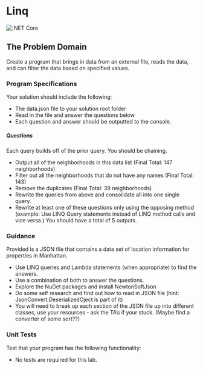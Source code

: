 # Linq
![.NET Core](https://github.com/ArikMackenburg/Linq/workflows/.NET%20Core/badge.svg?branch=master)
## The Problem Domain
Create a program that brings in data from an external file, reads the data, and can filter the data based on specified values.

### Program Specifications
Your solution should include the following:

+ The data.json file to your solution root folder
+ Read in the file and answer the questions below
+ Each question and answer should be outputted to the console.
##### Questions
Each query builds off of the prior query. You should be chaining.

+ Output all of the neighborhoods in this data list (Final Total: 147 neighborhoods)
+ Filter out all the neighborhoods that do not have any names (Final Total: 143)
+ Remove the duplicates (Final Total: 39 neighborhoods)
+ Rewrite the queries from above and consolidate all into one single query.
+ Rewrite at least one of these questions only using the opposing method (example: Use LINQ Query statements instead of LINQ method calls and vice versa.)
You should have a total of 5 outputs.

### Guidance
Provided is a JSON file that contains a data set of location information for properties in Manhattan.

+ Use LINQ queries and Lambda statements (when appropriate) to find the answers.
+ Use a combination of both to answer the questions.
+ Explore the NuGet packages and install NewtonSoftJson
+ Do some self research and find out how to read in JSON file (hint: JsonConvert.DeserializedOject is part of it)
+ You will need to break up each section of the JSON file up into different classes, use your resources - ask the TA’s if your stuck. (Maybe find a converter of some sort??)
### Unit Tests
Test that your program has the following functionality:

+ No tests are required for this lab.
